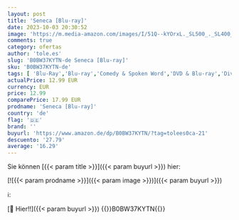 ```yaml
---
layout: post
title: 'Seneca [Blu-ray]'
date: 2023-10-03 20:30:52
image: 'https://m.media-amazon.com/images/I/51Q--kYOrxL._SL500_._SL400_.jpg'
comments: true
category: ofertas
author: 'tole.es'
slug: 'B0BW37KYTN-de Seneca [Blu-ray]'
sku: 'B0BW37KYTN-de'
tags: [ 'Blu-Ray','Blu-ray','Comedy & Spoken Word','DVD & Blu-ray','Diverses','Featured Categories','Filme','Komödie & Unterhaltung','Musik Kategorien','Musik-CDs & Vinyl','Shops','🇩🇪', ]
actualPrice: 12.99 EUR
currency: EUR
price: 12.99
comparePrice: 17.99 EUR
prodname: 'Seneca [Blu-ray]'
country: 'de'
flag: '🇩🇪'
brand: ''
buyurl: 'https://www.amazon.de/dp/B0BW37KYTN/?tag=tolees0ca-21'
descuento: '27.79'
average: '16.29'
---
```


Sie können [{{< param title >}}]({{< param buyurl >}}) hier:

[![{{< param prodname >}}]({{< param image >}})]({{< param buyurl >}})

ℹ️:


[🛒 Hier!!]({{< param buyurl >}})
{{<world>}}B0BW37KYTN{{</world>}}
